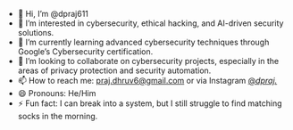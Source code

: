 - 👋 Hi, I’m @dpraj611
- 👀 I’m interested in cybersecurity, ethical hacking, and AI-driven security solutions.
- 🌱 I’m currently learning advanced cybersecurity techniques through Google’s Cybersecurity certification.
- 💞️ I’m looking to collaborate on cybersecurity projects, especially in the areas of privacy protection and security automation.
- 📫 How to reach me: praj.dhruv6@gmail.com or via Instagram [@_dpraj._](https://www.instagram.com/_dpraj._)
- 😄 Pronouns: He/Him
- ⚡ Fun fact: I can break into a system, but I still struggle to find matching socks in the morning.

